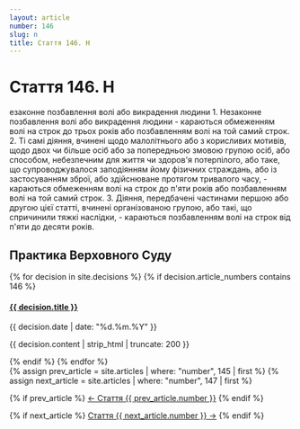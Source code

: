 ```yaml
---
layout: article
number: 146
slug: n
title: Стаття 146. Н
---
```


# Стаття 146. Н

езаконне позбавлення волі або викрадення людини 1. Незаконне позбавлення волі або викрадення людини - караються обмеженням волі на строк до трьох років або позбавленням волі на той самий строк. 2. Ті самі діяння, вчинені щодо малолітнього або з корисливих мотивів, щодо двох чи більше осіб або за попередньою змовою групою осіб, або способом, небезпечним для життя чи здоров'я потерпілого, або таке, що супроводжувалося заподіянням йому фізичних страждань, або із застосуванням зброї, або здійснюване протягом тривалого часу, - караються обмеженням волі на строк до п'яти років або позбавленням волі на той самий строк. 3. Діяння, передбачені частинами першою або другою цієї статті, вчинені організованою групою, або такі, що спричинили тяжкі наслідки, - караються позбавленням волі на строк від п'яти до десяти років.

## Практика Верховного Суду

<div class="decisions-container">
{% for decision in site.decisions %}
  {% if decision.article_numbers contains 146 %}
    <div class="decision-item">
      <h4><a href="{{ decision.url }}">{{ decision.title }}</a></h4>
      <p class="decision-date">{{ decision.date | date: "%d.%m.%Y" }}</p>
      <p class="decision-excerpt">{{ decision.content | strip_html | truncate: 200 }}</p>
    </div>
  {% endif %}
{% endfor %}
</div>

<div class="article-navigation">
  {% assign prev_article = site.articles | where: "number", 145 | first %}
  {% assign next_article = site.articles | where: "number", 147 | first %}
  
  {% if prev_article %}
    <a href="{{ prev_article.url }}" class="prev-article">← Стаття {{ prev_article.number }}</a>
  {% endif %}
  
  {% if next_article %}
    <a href="{{ next_article.url }}" class="next-article">Стаття {{ next_article.number }} →</a>
  {% endif %}
</div>
